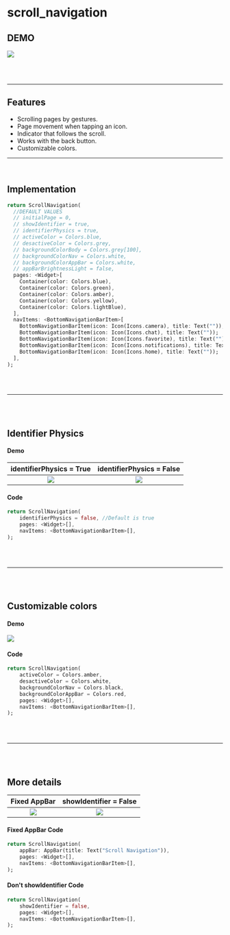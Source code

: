 # scroll_navigation

## DEMO

![](assets/readme/demo.gif)

<br><br>

---

## Features

- Scrolling pages by gestures.
- Page movement when tapping an icon.
- Indicator that follows the scroll.
- Works with the back button.
- Customizable colors.

---

<br>

## Implementation

```dart
return ScrollNavigation(
  //DEFAULT VALUES
  // initialPage = 0,
  // showIdentifier = true,
  // identifierPhysics = true,
  // activeColor = Colors.blue,
  // desactiveColor = Colors.grey,
  // backgroundColorBody = Colors.grey[100],
  // backgroundColorNav = Colors.white,
  // backgroundColorAppBar = Colors.white,
  // appBarBrightnessLight = false,
  pages: <Widget>[
    Container(color: Colors.blue),
    Container(color: Colors.green),
    Container(color: Colors.amber),
    Container(color: Colors.yellow),
    Container(color: Colors.lightBlue),
  ],
  navItems: <BottomNavigationBarItem>[
    BottomNavigationBarItem(icon: Icon(Icons.camera), title: Text(""));
    BottomNavigationBarItem(icon: Icon(Icons.chat), title: Text(""));
    BottomNavigationBarItem(icon: Icon(Icons.favorite), title: Text(""));
    BottomNavigationBarItem(icon: Icon(Icons.notifications), title: Text(""));
    BottomNavigationBarItem(icon: Icon(Icons.home), title: Text(""));
  ],
);
```

<br><br>

---

<br><br>

## Identifier Physics

#### Demo

|           identifierPhysics = True            |           identifierPhysics = False            |
| :-------------------------------------------: | :--------------------------------------------: |
| ![](assets/readme/indentifierPhysicsTrue.gif) | ![](assets/readme/indentifierPhysicsFalse.gif) |

#### Code

```dart
return ScrollNavigation(
    identifierPhysics = false, //Default is true
    pages: <Widget>[],
    navItems: <BottomNavigationBarItem>[],
);
```

<br><br>

---

<br><br>

## Customizable colors

#### Demo

![](assets/readme/fullyEditable.jpg)

#### Code

```dart
return ScrollNavigation(
    activeColor = Colors.amber,
    desactiveColor = Colors.white,
    backgroundColorNav = Colors.black,
    backgroundColorAppBar = Colors.red,
    pages: <Widget>[],
    navItems: <BottomNavigationBarItem>[],
);
```

<br><br>

---

<br><br>

## More details

|            Fixed AppBar            |           showIdentifier = False           |
| :--------------------------------: | :----------------------------------------: |
| ![](assets/readme/fixedAppBar.gif) | ![](assets/readme/showIdentifierFalse.gif) |

#### Fixed AppBar Code

```dart
return ScrollNavigation(
    appBar: AppBar(title: Text("Scroll Navigation")),
    pages: <Widget>[],
    navItems: <BottomNavigationBarItem>[],
);
```

#### Don't showIdentifier Code

```dart
return ScrollNavigation(
    showIdentifier = false,
    pages: <Widget>[],
    navItems: <BottomNavigationBarItem>[],
);
```
